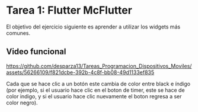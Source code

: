 # Tarea 1: Flutter McFlutter 

El objetivo del ejercicio siguiente es aprender a utilizar los widgets más comunes.

## Video funcional


https://github.com/desparza13/Tareas_Programacion_Dispositivos_Moviles/assets/56266109/f821dcbe-392b-4c8f-bb08-49d1133ef835


Cada que se hace clic a un botón este cambia de color entre black e índigo (por ejemplo, si el usuario hace clic en el boton de timer, este se hace de color indigo, y si el usuario hace clic nuevamente el boton regresa a ser color negro).
